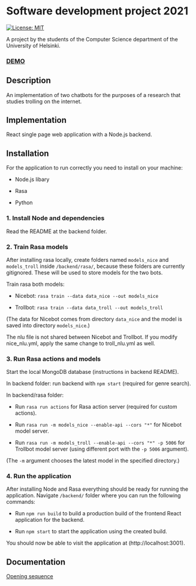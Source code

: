# Software development project 2021

[![License: MIT](https://img.shields.io/badge/License-MIT-yellow.svg)](https://opensource.org/licenses/MIT)

A project by the students of the Computer Science department of the University of Helsinki.

### [DEMO](https://ohtup-staging.cs.helsinki.fi/trollbot)

## Description

An implementation of two chatbots for the purposes of a research that studies trolling on the internet.

## Implementation

React single page web application with a Node.js backend.

## Installation

For the application to run correctly you need to install on your machine:

- Node.js libary

- Rasa 

- Python

### 1. Install Node and dependencies

Read the README at the backend folder.

### 2. Train Rasa models

After installing rasa locally, create folders named `models_nice` and `models_troll` inside `/backend/rasa/`, because these folders are currently gitignored. These will be used to store models for the two bots.

Train rasa both models:

- Nicebot: `rasa train --data data_nice --out models_nice`

- Trollbot: `rasa train --data data_troll --out models_troll`

(The data for Nicebot comes from directory `data_nice` and the model is saved into directory `models_nice`.)

The nlu file is not shared between Nicebot and Trollbot. If you modify nice_nlu.yml, apply the same change to troll_nlu.yml as well.

### 3. Run Rasa actions and models

Start the local MongoDB database (instructions in backend README).

In backend folder: run backend with `npm start` (required for genre search).

In backend/rasa folder:

- Run `rasa run actions` for Rasa action server (required for custom actions).

- Run `rasa run -m models_nice --enable-api --cors "*"` for Nicebot model server.

- Run `rasa run -m models_troll --enable-api --cors "*" -p 5006` for Trollbot model server (using different port with the `-p 5006` argument).

(The `-m` argument chooses the latest model in the specified directory.)

### 4. Run the application

After installing Node and Rasa everything should be ready for running the application. Navigate `/backend/` folder where you can run the following commands:

- Run `npm run build` to build a production build of the frontend React application for the backend.

- Run `npm start` to start the application using the created build.

You should now be able to visit the application at (http://localhost:3001).

## Documentation

[Opening sequence](https://github.com/sumuh/Trollbot/tree/main/documentation/trollbot-openingSequnce.png)
